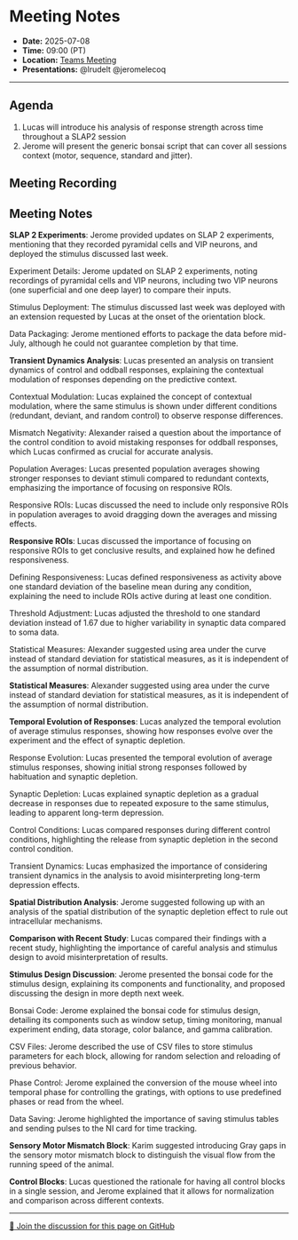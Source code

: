 # Meeting Notes
- **Date:** 2025-07-08
- **Time:** 09:00 (PT)
- **Location:** [Teams Meeting](https://teams.microsoft.com/l/meetup-join/19%3ameeting_Y2Q3MDViNGMtOTIwMC00ZjMzLTk3MjMtYWU3MDhiMzZjYmM1%40thread.v2/0?context=%7b%22Tid%22%3a%2232669cd6-737f-4b39-8bdd-d6951120d3fc%22%2c%22Oid%22%3a%229396d18b-b5cf-4bed-98a0-1cfb7dc82663%22%7d)
- **Presentations:** @lrudelt @jeromelecoq
  
---

## Agenda

1. Lucas will introduce his analysis of response strength across time throughout a SLAP2 session
3. Jerome will present the generic bonsai script that can cover all sessions context (motor, sequence, standard and jitter).  

## Meeting Recording

## Meeting Notes 
**SLAP 2 Experiments**: Jerome provided updates on SLAP 2 experiments, mentioning that they recorded pyramidal cells and VIP neurons, and deployed the stimulus discussed last week. 

Experiment Details: Jerome updated on SLAP 2 experiments, noting recordings of pyramidal cells and VIP neurons, including two VIP neurons (one superficial and one deep layer) to compare their inputs. 

Stimulus Deployment: The stimulus discussed last week was deployed with an extension requested by Lucas at the onset of the orientation block. 

Data Packaging: Jerome mentioned efforts to package the data before mid-July, although he could not guarantee completion by that time. 


**Transient Dynamics Analysis**: Lucas presented an analysis on transient dynamics of control and oddball responses, explaining the contextual modulation of responses depending on the predictive context. 

Contextual Modulation: Lucas explained the concept of contextual modulation, where the same stimulus is shown under different conditions (redundant, deviant, and random control) to observe response differences. 

Mismatch Negativity: Alexander raised a question about the importance of the control condition to avoid mistaking responses for oddball responses, which Lucas confirmed as crucial for accurate analysis. 

Population Averages: Lucas presented population averages showing stronger responses to deviant stimuli compared to redundant contexts, emphasizing the importance of focusing on responsive ROIs. 

Responsive ROIs: Lucas discussed the need to include only responsive ROIs in population averages to avoid dragging down the averages and missing effects. 


**Responsive ROIs**: Lucas discussed the importance of focusing on responsive ROIs to get conclusive results, and explained how he defined responsiveness. 

Defining Responsiveness: Lucas defined responsiveness as activity above one standard deviation of the baseline mean during any condition, explaining the need to include ROIs active during at least one condition. 

Threshold Adjustment: Lucas adjusted the threshold to one standard deviation instead of 1.67 due to higher variability in synaptic data compared to soma data. 

Statistical Measures: Alexander suggested using area under the curve instead of standard deviation for statistical measures, as it is independent of the assumption of normal distribution. 


**Statistical Measures**: Alexander suggested using area under the curve instead of standard deviation for statistical measures, as it is independent of the assumption of normal distribution. 

**Temporal Evolution of Responses**: Lucas analyzed the temporal evolution of average stimulus responses, showing how responses evolve over the experiment and the effect of synaptic depletion. 

Response Evolution: Lucas presented the temporal evolution of average stimulus responses, showing initial strong responses followed by habituation and synaptic depletion. 

Synaptic Depletion: Lucas explained synaptic depletion as a gradual decrease in responses due to repeated exposure to the same stimulus, leading to apparent long-term depression. 

Control Conditions: Lucas compared responses during different control conditions, highlighting the release from synaptic depletion in the second control condition. 

Transient Dynamics: Lucas emphasized the importance of considering transient dynamics in the analysis to avoid misinterpreting long-term depression effects. 


**Spatial Distribution Analysis**: Jerome suggested following up with an analysis of the spatial distribution of the synaptic depletion effect to rule out intracellular mechanisms. 


**Comparison with Recent Study**: Lucas compared their findings with a recent study, highlighting the importance of careful analysis and stimulus design to avoid misinterpretation of results. 


**Stimulus Design Discussion**: Jerome presented the bonsai code for the stimulus design, explaining its components and functionality, and proposed discussing the design in more depth next week. 

Bonsai Code: Jerome explained the bonsai code for stimulus design, detailing its components such as window setup, timing monitoring, manual experiment ending, data storage, color balance, and gamma calibration. 

CSV Files: Jerome described the use of CSV files to store stimulus parameters for each block, allowing for random selection and reloading of previous behavior. 

Phase Control: Jerome explained the conversion of the mouse wheel into temporal phase for controlling the gratings, with options to use predefined phases or read from the wheel. 

Data Saving: Jerome highlighted the importance of saving stimulus tables and sending pulses to the NI card for time tracking. 


**Sensory Motor Mismatch Block**: Karim suggested introducing Gray gaps in the sensory motor mismatch block to distinguish the visual flow from the running speed of the animal. 


**Control Blocks**: Lucas questioned the rationale for having all control blocks in a single session, and Jerome explained that it allows for normalization and comparison across different contexts. 

<!-- DISCUSSION_LINK_START -->
<div class="discussion-link">
    <hr>
    <p>
        <a href="https://github.com/AllenNeuralDynamics/openscope-community-predictive-processing/discussions/100" target="_blank">
            💬 Join the discussion for this page on GitHub
        </a>
    </p>
</div>
<!-- DISCUSSION_LINK_END -->
